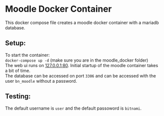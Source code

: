 # Moodle Docker Container
This docker compose file creates a moodle docker container with a mariadb database.  

## Setup:
To start the container:  
`docker-compose up -d` (make sure you are in the moodle_docker folder)  
The web ui runs on [127.0.0.1:80](127.0.0.1:80). Initial startup of the moodle container takes a bit of time.  
The database can be accessed on port `3306` and can be accessed with the user `bn_moodle` without a password.
## Testing:
The default username is `user` and the default passoword is `bitnami`.
